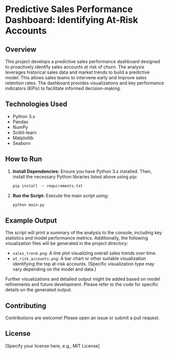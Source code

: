 # Predictive Sales Performance Dashboard: Identifying At-Risk Accounts

## Overview

This project develops a predictive sales performance dashboard designed to proactively identify sales accounts at risk of churn.  The analysis leverages historical sales data and market trends to build a predictive model.  This allows sales teams to intervene early and improve sales retention rates. The dashboard provides visualizations and key performance indicators (KPIs) to facilitate informed decision-making.

## Technologies Used

* Python 3.x
* Pandas
* NumPy
* Scikit-learn
* Matplotlib
* Seaborn

## How to Run

1. **Install Dependencies:**  Ensure you have Python 3.x installed.  Then, install the necessary Python libraries listed above using pip:

   ```bash
   pip install -r requirements.txt
   ```

2. **Run the Script:** Execute the main script using:

   ```bash
   python main.py
   ```

## Example Output

The script will print a summary of the analysis to the console, including key statistics and model performance metrics.  Additionally, the following visualization files will be generated in the project directory:

* `sales_trend.png`: A line plot visualizing overall sales trends over time.
* `at_risk_accounts.png`: A bar chart or other suitable visualization identifying the top at-risk accounts.  (Specific visualization type may vary depending on the model and data.)

Further visualizations and detailed output might be added based on model refinements and future development.  Please refer to the code for specific details on the generated output.


## Contributing

Contributions are welcome! Please open an issue or submit a pull request.


## License

[Specify your license here, e.g., MIT License]